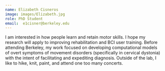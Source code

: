 ```yaml
---
name: Elizabeth Cisneros
image: images/Elizabeth.jpg
role: PhD Student
email:  e1cisner@berkeley.edu
---
```


I am interested in how people learn and retain motor skills. I hope my research will apply to improving rehabilitation and BCI user training. Before attending Berkeley, my work focused on developing computational models of overt symptoms of movement disorders (specifically in cervical dystonia) with the intent of facilitating and expediting diagnosis. Outside of the lab, I like to hike, knit, paint, and attend one too many concerts.